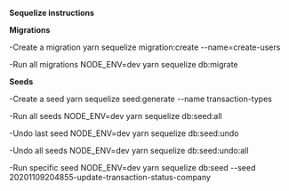 **Sequelize instructions**

**Migrations**

-Create a migration
yarn sequelize migration:create --name=create-users

-Run all migrations
NODE_ENV=dev yarn sequelize db:migrate

**Seeds**

-Create a seed
yarn sequelize seed:generate --name transaction-types

-Run all seeds
NODE_ENV=dev yarn sequelize db:seed:all

-Undo last seed
NODE_ENV=dev yarn sequelize db:seed:undo

-Undo all seeds
NODE_ENV=dev yarn sequelize db:seed:undo:all

-Run specific seed
NODE_ENV=dev yarn sequelize db:seed --seed 20201109204855-update-transaction-status-company

